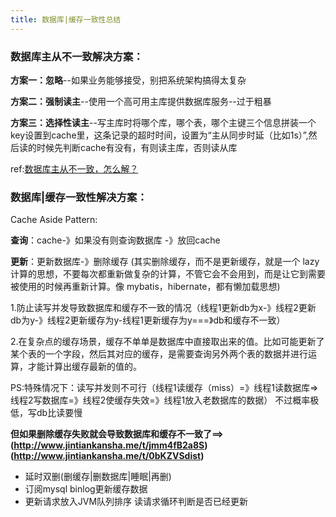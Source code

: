 ```yaml
---
title: 数据库|缓存一致性总结
---
```


### 数据库主从不一致解决方案：

**方案一：忽略**--如果业务能够接受，别把系统架构搞得太复杂

**方案二：强制读主**--使用一个高可用主库提供数据库服务--过于粗暴

**方案三：选择性读主**--写主库时将哪个库，哪个表，哪个主键三个信息拼装一个key设置到cache里，这条记录的超时时间，设置为“主从同步时延（比如1s）”,然后读的时候先判断cache有没有，有则读主库，否则读从库

ref:[数据库主从不一致，怎么解？](<https://mp.weixin.qq.com/s?__biz=MjM5ODYxMDA5OQ==&mid=2651961330&idx=1&sn=4bdbada3b26d4fc2fc505f7a0f2ad7c4&chksm=bd2d022e8a5a8b38e59f0dfffba7ca407fe8711644b3794832572dd822c665205bb820cdddf7&scene=21>)

### 数据库|缓存一致性解决方案：

Cache Aside Pattern:

**查询**：cache-》如果没有则查询数据库 -》放回cache 

**更新**：更新数据库-》删除缓存
(其实删除缓存，而不是更新缓存，就是一个 lazy 计算的思想，不要每次都重新做复杂的计算，不管它会不会用到，而是让它到需要被使用的时候再重新计算。像 mybatis，hibernate，都有懒加载思想)

1.防止读写并发导致数据库和缓存不一致的情况（线程1更新db为x-》线程2更新db为y-》线程2更新缓存为y-线程1更新缓存为y===》db和缓存不一致）

2.在复杂点的缓存场景，缓存不单单是数据库中直接取出来的值。比如可能更新了某个表的一个字段，然后其对应的缓存，是需要查询另外两个表的数据并进行运算，才能计算出缓存最新的值的。

PS:特殊情况下：读写并发则不可行（线程1读缓存（miss）=》线程1读数据库=>线程2写数据库=》线程2使缓存失效=》线程1放入老数据库的数据） 不过概率极低，写db比读要慢

**但如果删除缓存失败就会导致数据库和缓存不一致了==>(<http://www.jintiankansha.me/t/jmm4fB2a8S>)
(<http://www.jintiankansha.me/t/0bKZVSdist>)**

- 延时双删(删缓存|删数据库|睡眠|再删) 
- 订阅mysql binlog更新缓存数据
- 更新请求放入JVM队列排序 读请求循环判断是否已经更新

